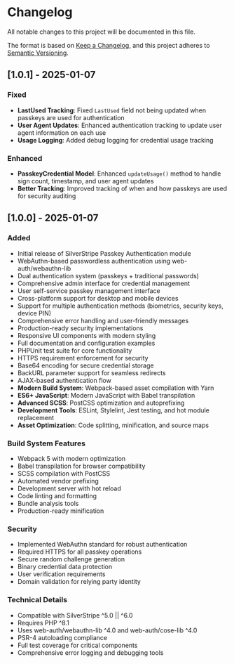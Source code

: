 # Changelog

All notable changes to this project will be documented in this file.

The format is based on [Keep a Changelog](https://keepachangelog.com/en/1.0.0/),
and this project adheres to [Semantic Versioning](https://semver.org/spec/v2.0.0.html).

## [1.0.1] - 2025-01-07

### Fixed
- **LastUsed Tracking**: Fixed `LastUsed` field not being updated when passkeys are used for authentication
- **User Agent Updates**: Enhanced authentication tracking to update user agent information on each use
- **Usage Logging**: Added debug logging for credential usage tracking

### Enhanced
- **PasskeyCredential Model**: Enhanced `updateUsage()` method to handle sign count, timestamp, and user agent updates
- **Better Tracking**: Improved tracking of when and how passkeys are used for security auditing

## [1.0.0] - 2025-01-07

### Added
- Initial release of SilverStripe Passkey Authentication module
- WebAuthn-based passwordless authentication using web-auth/webauthn-lib
- Dual authentication system (passkeys + traditional passwords)
- Comprehensive admin interface for credential management
- User self-service passkey management interface
- Cross-platform support for desktop and mobile devices
- Support for multiple authentication methods (biometrics, security keys, device PIN)
- Comprehensive error handling and user-friendly messages
- Production-ready security implementations
- Responsive UI components with modern styling
- Full documentation and configuration examples
- PHPUnit test suite for core functionality
- HTTPS requirement enforcement for security
- Base64 encoding for secure credential storage
- BackURL parameter support for seamless redirects
- AJAX-based authentication flow
- **Modern Build System**: Webpack-based asset compilation with Yarn
- **ES6+ JavaScript**: Modern JavaScript with Babel transpilation
- **Advanced SCSS**: PostCSS optimization and autoprefixing
- **Development Tools**: ESLint, Stylelint, Jest testing, and hot module replacement
- **Asset Optimization**: Code splitting, minification, and source maps

### Build System Features
- Webpack 5 with modern optimization
- Babel transpilation for browser compatibility
- SCSS compilation with PostCSS
- Automated vendor prefixing
- Development server with hot reload
- Code linting and formatting
- Bundle analysis tools
- Production-ready minification

### Security
- Implemented WebAuthn standard for robust authentication
- Required HTTPS for all passkey operations
- Secure random challenge generation
- Binary credential data protection
- User verification requirements
- Domain validation for relying party identity

### Technical Details
- Compatible with SilverStripe ^5.0 || ^6.0
- Requires PHP ^8.1
- Uses web-auth/webauthn-lib ^4.0 and web-auth/cose-lib ^4.0
- PSR-4 autoloading compliance
- Full test coverage for critical components
- Comprehensive error logging and debugging tools
